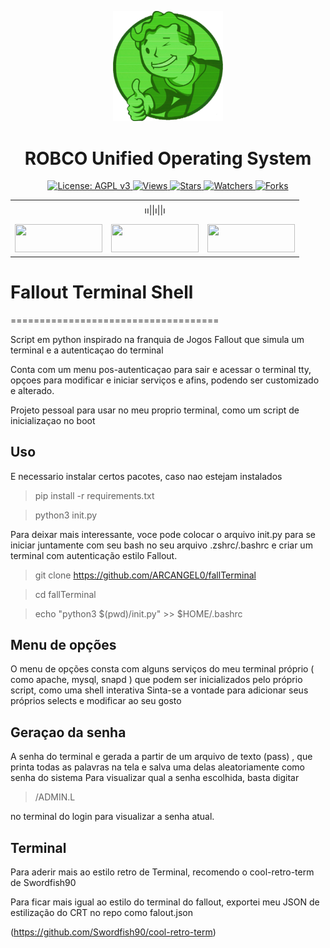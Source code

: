 <div align="center">
<center><p><img src="./fall.png" width='35%' height='35%'></img>
<h1>ROBCO Unified Operating System</h1>
</center>
</div>

<p align="center">
  
  <a href="https://www.gnu.org/licenses/agpl-3.0">
    <img src="https://img.shields.io/badge/License-AGPL_v3-blue.svg" alt="License: AGPL v3">
</a>
<a href="https://github.com/ARCANGEL0/PortSys">
    <img src="https://views.whatilearened.today/views/github/ARCANGEL0/PortSys.svg" alt="Views">
</a>
<a href="https://github.com/ARCANGEL0/PortSys">
    <img src="https://img.shields.io/github/stars/ARCANGEL0/PortSys?label=Stars&color=yellow&style=flat-square" alt="Stars">
</a>
<a href="https://github.com/ARCANGEL0/PortSys">
    <img src="https://img.shields.io/github/watchers/ARCANGEL0/PortSys?label=Watchers&color=green&style=flat-square" alt="Watchers">
</a>
<a href="https://github.com/ARCANGEL0/PortSys">
    <img src="https://img.shields.io/github/forks/ARCANGEL0/PortSys?label=Forks&color=orange&style=flat-square" alt="Forks">
</a>
</p>

  <table align="center">
 <tr align='center'>
 <td colspan="3">
 ၊၊||၊||၊
 </td>
 </tr>
 <tr><td><a href="README.md"><img 
 src="https://custom-icon-badges.demolab.com/badge/English-%23092e13.svg?logo=fallout" width='140vw' height='45vh' ></a></td>
 <td><a href="README_fr.md"><img src="https://custom-icon-badges.demolab.com/badge/Français-%23092e13.svg?logo=fallout" width='140vw' height='45vh' > </a></td>
 <td><a href="README_pt.md"><img src="https://custom-icon-badges.demolab.com/badge/Português-%23092e13.svg?logo=fallout&style=for-the-badge" width='140vw' height='45vh' > </a></td></tr>
</table>


#      Fallout Terminal Shell
====================================

Script em python inspirado na franquia de Jogos Fallout
que simula um terminal e a autenticaçao do terminal

Conta com um menu pos-autenticaçao para sair e acessar o terminal tty, 
opçoes para modificar e iniciar serviços e afins, podendo ser customizado
e alterado.

Projeto pessoal para usar no meu proprio terminal, como um script
de inicializaçao no boot

## Uso

E necessario instalar certos pacotes, caso nao estejam instalados

> pip install -r requirements.txt

> python3 init.py


Para deixar mais interessante, voce pode colocar o arquivo init.py
para se iniciar juntamente com seu bash no seu arquivo .zshrc/.bashrc
e criar um terminal com autenticação estilo Fallout.

> git clone https://github.com/ARCANGEL0/fallTerminal 

> cd fallTerminal

> echo "python3 $(pwd)/init.py" >> $HOME/.bashrc


## Menu de opções

O menu de opções consta com alguns serviços do meu terminal próprio ( como apache, mysql, snapd )
que podem ser inicializados pelo próprio script, como uma shell interativa
Sinta-se a vontade para adicionar seus próprios selects e modificar ao seu gosto


## Geraçao da senha

A senha do terminal e gerada a partir de um arquivo de texto (pass) , que printa todas as palavras na tela e salva uma delas
aleatoriamente como senha do sistema
Para visualizar qual a senha escolhida, basta digitar
> /ADMIN.L

no terminal do login para visualizar a senha atual.



## Terminal

Para aderir mais ao estilo retro de Terminal,
recomendo o cool-retro-term de Swordfish90

Para ficar mais igual ao estilo do terminal do fallout,
exportei meu JSON de estilização do CRT no repo 
como falout.json

(https://github.com/Swordfish90/cool-retro-term)
